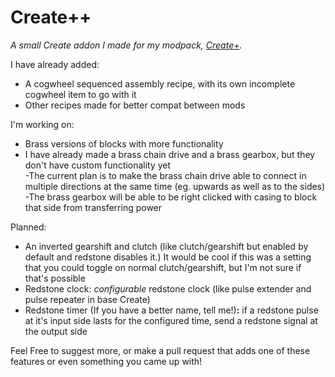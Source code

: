 # Create++
_A small Create addon I made for my modpack, [Create+](https://www.curseforge.com/minecraft/modpacks/create-mod-plus)._

I have already added:

- A cogwheel sequenced assembly recipe, with its own incomplete cogwheel item to go with it
- Other recipes made for better compat between mods

I'm working on:

- Brass versions of blocks with more functionality
- I have already made a brass chain drive and a brass gearbox, but they don't have custom functionality yet  
-The current plan is to make the brass chain drive able to connect in multiple directions at the same time (eg. upwards as well as to the sides)  
-The brass gearbox will be able to be right clicked with casing to block that side from transferring power

Planned:

- An inverted gearshift and clutch (like clutch/gearshift but enabled by default and redstone disables it.)
It would be cool if this was a setting that you could toggle on normal clutch/gearshift, but I'm not sure if that's possible
- Redstone clock: _configurable_ redstone clock (like pulse extender and pulse repeater in base Create)
- Redstone timer (If you have a better name, tell me!)**:** if a redstone pulse at it's input side lasts for the configured time, send a redstone signal at the output side

Feel Free to suggest more, or make a pull request that adds one of these features or even something you came up with!
